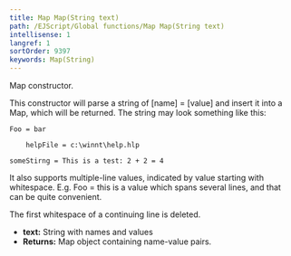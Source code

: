 ```yaml
---
title: Map Map(String text)
path: /EJScript/Global functions/Map Map(String text)
intellisense: 1
langref: 1
sortOrder: 9397
keywords: Map(String)
---
```



Map constructor.


This constructor will parse a string of [name] = [value] and insert it into
  a Map, which will be returned. The string may look something like
  this:

    Foo = bar

        helpFile = c:\winnt\help.hlp

    someStirng = This is a test: 2 + 2 = 4

It also supports multiple-line values, indicated by value starting with whitespace.
  E.g.
    Foo = this is a value
     which spans several lines,
     and that can be quite
     convenient.

  The first whitespace of a continuing line is deleted.


* **text:** String with names and values
* **Returns:** Map object containing name-value pairs.


